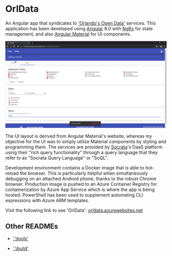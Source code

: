 # OrlData

An Angular app that syndicates to ['Orlando's Open Data'](https://data.cityoforlando.net/) services. This application has been developed using [Angular](https://angular.io/) 8.0 with [NgRx](https://ngrx.io/) for state management, and also [Angular Material](https://material.angular.io/) for UI components.

![OrlData](resources/media/web_screenshot.png)

The UI layout is derived from Angular Material's website, whereas my objective for the UI was to simply utilize Material components by styling and programming them. The services are provided by [Socrata](https://dev.socrata.com/)'s DaaS platform using their "rich query functionality" through a query language that they refer to as "Socrata Query Language" or "SoQL".

Development environment contains a Docker image that is able to hot-reload the browser. This is particularly helpful when simultaneously debugging on an attached Android phone, thanks to the robust Chrome browser. Production image is pushed to an Azure Container Registry for containerization by Azure App Service which is where the app is being hosted. PowerShell has been used to supplement automating CLI expressions with Azure ARM templates.

Visit the following link to see 'OrlData':
[orldata.azurewebsites.net](https://orldata.azurewebsites.net)

## Other READMEs

- ['.\tools\'](tools/README.md)

- ['.\build\'](build/README.md)
